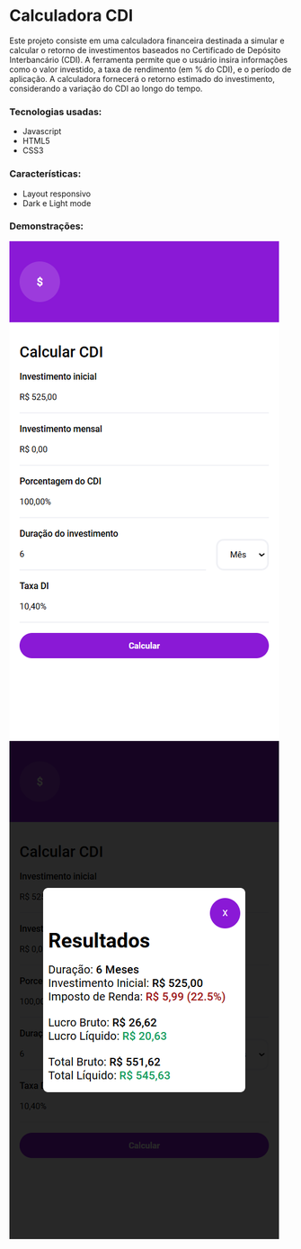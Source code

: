 # Calculadora CDI

Este projeto consiste em uma calculadora financeira destinada a simular e calcular o retorno de investimentos baseados no Certificado de Depósito Interbancário (CDI). A ferramenta permite que o usuário insira informações como o valor investido, a taxa de rendimento (em % do CDI), e o período de aplicação. A calculadora fornecerá o retorno estimado do investimento, considerando a variação do CDI ao longo do tempo.

### Tecnologias usadas:
- Javascript
- HTML5
- CSS3

### Características:
- Layout responsivo
- Dark e Light mode

### Demonstrações:

![1](image/1.png)
![2](image/2.png)